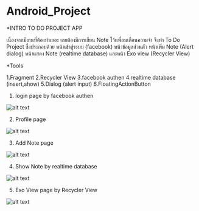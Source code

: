 # Android_Project
*INTRO TO DO PROJECT APP

เนื่องจากมีงานที่ต้องทำเยอะ เลยต้องมีการเขียน Note ไว้เเพื่อนเตือนความจำ จึงทำ To Do Project ซึ่งประกอบด้วย หน้าเข้าสู่ระบบ (facebook) หน้าข้อมูลส่วนตัว หน้าเพิ่ม Note  (Alert dialog) หน้าแสดง Note (realtime database) และหน้า Exo view (Recycler View)

*Tools

1.Fragment 
2.Recycler View
3.facebook authen 
4.realtime database (insert,show)
5.Dialog (alert input)
6.FloatingActionButton

1. login page by facebook authen 

![alt text](https://sv1.picz.in.th/images/2020/03/20/QxnLdJ.md.jpg)

2. Profile page

![alt text](https://sv1.picz.in.th/images/2020/03/21/QQ4pDI.th.jpg)

3. Add Note page 

![alt text](https://sv1.picz.in.th/images/2020/03/20/QxVl2V.md.jpg)

4. Show Note by realtime database

![alt text](https://sv1.picz.in.th/images/2020/03/21/QQ4vLP.md.jpg)

5. Exo View page by Recycler View

![alt text](https://sv1.picz.in.th/images/2020/03/20/QxVsGg.md.jpg)

